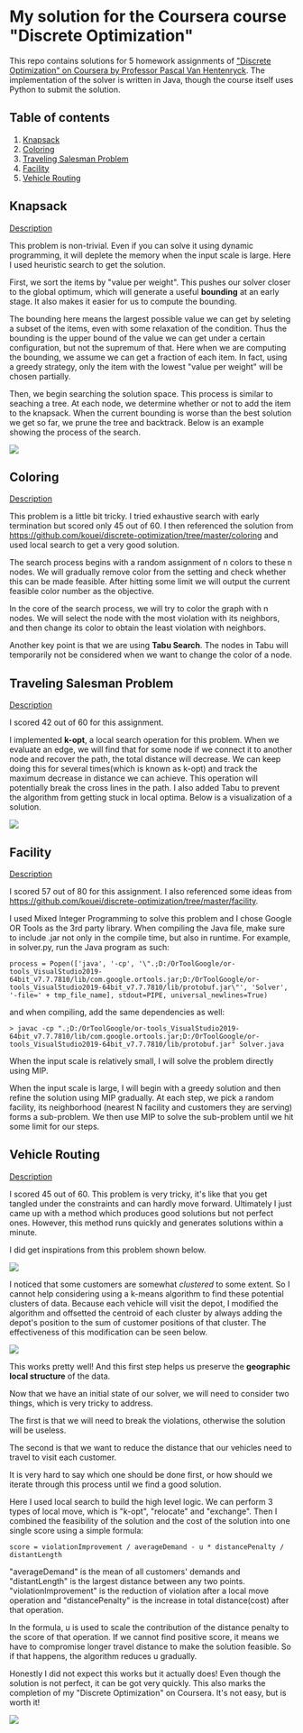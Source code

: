 # My solution for the Coursera course "Discrete Optimization"

This repo contains solutions for 5 homework assignments of ["Discrete Optimization" on Coursera by Professor Pascal Van Hentenryck](https://www.coursera.org/learn/discrete-optimization). The implementation of the solver is written in Java, though the course itself uses Python to submit the solution.

## Table of contents
1. [Knapsack](#Chapter1)
2. [Coloring](#Chapter2)
3. [Traveling Salesman Problem](#Chapter3)
4. [Facility](#Chapter4)
5. [Vehicle Routing](#Chapter5)

<a name="Chapter1"></a>
## Knapsack
[Description](./knapsack/handout.pdf)

This problem is non-trivial. Even if you can solve it using dynamic programming, it will deplete the memory when the input scale is large. Here I used heuristic search to get the solution.

First, we sort the items by "value per weight". This pushes our solver closer to the global optimum, which will generate a useful **bounding** at an early stage. It also makes it easier for us to compute the bounding.

The bounding here means the largest possible value we can get by seleting a subset of the items, even with some relaxation of the condition. Thus the bounding is the upper bound of the value we can get under a certain configuration, but not the supremum of that. Here when we are computing the bounding, we assume we can get a fraction of each item. In fact, using a greedy strategy, only the item with the lowest "value per weight" will be chosen partially.

Then, we begin searching the solution space. This process is similar to seaching a tree. At each node, we determine whether or not to add the item to the knapsack. When the current bounding is worse than the best solution we get so far, we prune the tree and backtrack. Below is an example showing the process of the search.

![](./images/knapsack.jpg)

<a name="Chapter2"></a>
## Coloring
[Description](./coloring/handout.pdf)

This problem is a little bit tricky. I tried exhaustive search with early termination but scored only 45 out of 60. I then referenced the solution from https://github.com/kouei/discrete-optimization/tree/master/coloring and used local search to get a very good solution.

The search process begins with a random assignment of n colors to these n nodes. We will gradually remove color from the setting and check whether this can be made feasible. After hitting some limit we will output the current feasible color number as the objective.

In the core of the search process, we will try to color the graph with n nodes. We will select the node with the most violation with its neighbors, and then change its color to obtain the least violation with neighbors.

Another key point is that we are using **Tabu Search**. The nodes in Tabu will temporarily not be considered when we want to change the color of a node.

<a name="Chapter3"></a>
## Traveling Salesman Problem
[Description](./tsp/handout.pdf)

I scored 42 out of 60 for this assignment.

I implemented **k-opt**, a local search operation for this problem. When we evaluate an edge, we will find that for some node if we connect it to another node and recover the path, the total distance will decrease. We can keep doing this for several times(which is known as k-opt) and track the maximum decrease in distance we can achieve. This operation will potentially break the cross lines in the path. I also added Tabu to prevent the algorithm from getting stuck in local optima. Below is a visualization of a solution.

![](./images/tsp.JPG)

<a name="Chapter4"></a>
## Facility
[Description](./facility/handout.pdf)

I scored 57 out of 80 for this assignment. I also referenced some ideas from https://github.com/kouei/discrete-optimization/tree/master/facility.

I used Mixed Integer Programming to solve this problem and I chose Google OR Tools as the 3rd party library. When compiling the Java file, make sure to include .jar not only in the compile time, but also in runtime. For example, in solver.py, run the Java program as such:

```
process = Popen(['java', '-cp', '\".;D:/OrToolGoogle/or-tools_VisualStudio2019-64bit_v7.7.7810/lib/com.google.ortools.jar;D:/OrToolGoogle/or-tools_VisualStudio2019-64bit_v7.7.7810/lib/protobuf.jar\"', 'Solver', '-file=' + tmp_file_name], stdout=PIPE, universal_newlines=True)
```

and when compiling, add the same dependencies as well:

```
> javac -cp ".;D:/OrToolGoogle/or-tools_VisualStudio2019-64bit_v7.7.7810/lib/com.google.ortools.jar;D:/OrToolGoogle/or-tools_VisualStudio2019-64bit_v7.7.7810/lib/protobuf.jar" Solver.java
```

When the input scale is relatively small, I will solve the problem directly using MIP.

When the input scale is large, I will begin with a greedy solution and then refine the solution using MIP gradually. At each step, we pick a random facility, its neighborhood (nearest N facility and customers they are serving) forms a sub-problem. We then use MIP to solve the sub-problem until we hit some limit for our steps.

<a name="Chapter5"></a>
## Vehicle Routing
[Description](./vrp/handout.pdf)

I scored 45 out of 60. This problem is very tricky, it's like that you get tangled under the constraints and can hardly move forward. Ultimately I just came up with a method which produces good solutions but not perfect ones. However, this method runs quickly and generates solutions within a minute.

I did get inspirations from this problem shown below.

![](./images/vrp1.JPG)

I noticed that some customers are somewhat *clustered* to some extent. So I cannot help considering using a k-means algorithm to find these potential clusters of data. Because each vehicle will visit the depot, I modified the algorithm and offsetted the centroid of each cluster by always adding the depot's position to the sum of customer positions of that cluster. The effectiveness of this modification can be seen below.

![](./images/vrp2.png)

This works pretty well! And this first step helps us preserve the **geographic local structure** of the data.

Now that we have an initial state of our solver, we will need to consider two things, which is very tricky to address.

The first is that we will need to break the violations, otherwise the solution will be useless.

The second is that we want to reduce the distance that our vehicles need to travel to visit each customer.

It is very hard to say which one should be done first, or how should we iterate through this process until we find a good solution.

Here I used local search to build the high level logic. We can perform 3 types of local move, which is "k-opt", "relocate" and "exchange". Then I combined the feasibility of the solution and the cost of the solution into one single score using a simple formula:

```
score = violationImprovement / averageDemand - u * distancePenalty / distantLength
```

"averageDemand" is the mean of all customers' demands and "distantLength" is the largest distance between any two points. "violationImprovement" is the reduction of violation after a local move operation and "distancePenalty" is the increase in total distance(cost) after that operation.

In the formula, u is used to scale the contribution of the distance penalty to the score of that operation. If we cannot find positive score, it means we have to compromise longer travel distance to make the solution feasible. So if that happens, the algorithm reduces u gradually.

Honestly I did not expect this works but it actually does! Even though the solution is not perfect, it can be got very quickly. This also marks the completion of my "Discrete Optimization" on Coursera. It's not easy, but is worth it!

![](./images/vrp3.JPG)
